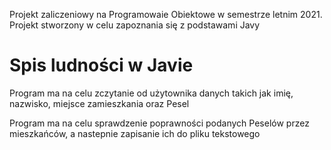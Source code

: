 Projekt zaliczeniowy na Programowaie Obiektowe w semestrze letnim 2021. 
Projekt stworzony w celu zapoznania się z podstawami Javy

# Spis ludności w Javie
Program ma na celu zczytanie od użytownika danych takich jak imię, nazwisko, miejsce zamieszkania oraz Pesel

Program ma na celu sprawdzenie poprawności podanych Peselów przez mieszkańców, a nastepnie zapisanie ich do pliku tekstowego
